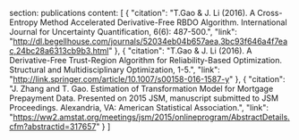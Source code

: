 section: publications
content: [
{
    "citation": "T.Gao & J. Li (2016). A Cross-Entropy Method Accelerated Derivative-Free RBDO Algorithm. International Journal for Uncertainty Quantification, 6(6): 487-500.",
    "link": "http://dl.begellhouse.com/journals/52034eb04b657aea,3bc93f646a4f7eac,24bc28a6313cb9b3.html"
},
{
    "citation": "T.Gao & J. Li (2016). A Derivative-Free Trust-Region Algorithm for Reliability-Based Optimization. Structural and Multidisciplinary Optimization, 1-5.",
    "link": "http://link.springer.com/article/10.1007/s00158-016-1587-y"
},
{
    "citation": "J. Zhang and T. Gao. Estimation of Transformation Model for Mortgage Prepayment Data. Presented on 2015 JSM, manuscript submitted to JSM Proceedings. Alexandria, VA: American Statistical Association.",
    "link": "https://ww2.amstat.org/meetings/jsm/2015/onlineprogram/AbstractDetails.cfm?abstractid=317657"
}
]